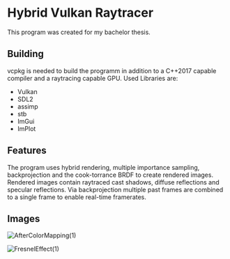 # Hybrid Vulkan Raytracer
This program was created for my bachelor thesis.

## Building
vcpkg is needed to build the programm in addition to a C++2017 capable compiler and a raytracing capable GPU.
Used Libraries are:
* Vulkan
* SDL2
* assimp
* stb
* ImGui
* ImPlot

## Features
The program uses hybrid rendering, multiple importance sampling, backprojection and the cook-torrance BRDF to create rendered images.
Rendered images contain raytraced cast shadows, diffuse reflections and specular reflections.
Via backprojection multiple past frames are combined to a single frame to enable real-time framerates.

## Images
![AfterColorMapping(1)](https://github.com/DoctorChair/VulkanRaytracer/assets/25391031/6112af3c-a2c9-4d2c-b303-31e62ade3792)

![FresnelEffect(1)](https://github.com/DoctorChair/VulkanRaytracer/assets/25391031/6d92eda8-a32d-42f3-8f44-f1666f5375c1)

